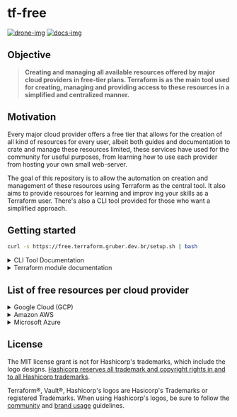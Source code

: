 # tf-free

<a href='https://drone.gruber.dev.br/gruberdev/tf-free' target='_blank'>![drone-img]</a>
<a href='https://free.terraform.gruber.dev.br' target='_blank'>![docs-img]</a>

## Objective

> **Creating and managing all available resources offered by major cloud providers in free-tier plans. Terraform is as the main tool used for creating, managing and providing access to these resources in a simplified and centralized manner.**

## Motivation

Every major cloud provider offers a free tier that allows for the creation of all kind of resources for every user, albeit both guides and documentation to crate and manage these resources limited, these services have used for the community for useful purposes, from learning how to use each provider from hosting your own small web-server.

The goal of this repository is to allow the automation on creation and management of these resources using Terraform as the central tool. It also aims to provide resources for learning and improv
ing your skills as a Terraform user. There's also a CLI tool provided for those who want a simplified approach.

## Getting started

```sh
curl -s https://free.terraform.gruber.dev.br/setup.sh | bash
```

<details>
  <summary>
  CLI Tool Documentation
  </summary>

### Running tests

- Tests are available in `test` directory

- In the test directory, run the below command

```sh
go test
```

### Main Libraries used

- [fatih/color](go-color-url)
- [goreleaser/goreleaser](go-releaser-url)
- [spf13/cobra](go-cobra-url)
- [kdabir/has](shell-has-url)
- [c-bata/go-prompt](go-prompt-url)
- [go-task/task](go-task-url)
- [hashicorp/terraform-exec](go-tfexec-url)
- [CONNECT-platform/codedoc](docs-repo-url)
- [cloudposse/terraform-aws-tfstate-backend](remote-tfstate-url)

---

</details>

<details>
  <summary>
  Terraform module documentation
  </summary>

---

<!-- BEGIN_TF_DOCS -->
### Modules

| Name | Source | Version |
|------|--------|---------|
| amazon\_aws | ./modules/aws |  |
| google\_cloud | github.com/gruberdev/tf-free/modules/gcp |  |

### Inputs

| Name | Description | Type | Default |
|------|-------------|------|---------|
| aws\_account\_id | Your static IP network resource name on GCP. [GCP's Official documentation on naming resources](https://cloud.google.com/compute/docs/naming-resources#resource-name-format) | `string` | n/a |
| aws\_account\_key | Your static IP network resource name on GCP. [GCP's Official documentation on naming resources](https://cloud.google.com/compute/docs/naming-resources#resource-name-format) | `string` | n/a |
| aws\_default\_region | Your static IP network resource name on GCP. [GCP's Official documentation on naming resources](https://cloud.google.com/compute/docs/naming-resources#resource-name-format) | `string` | `"us-west-2"` |
| gcp\_instance\_name | Your static IP network resource name on GCP. [GCP's Official documentation on naming resources](https://cloud.google.com/compute/docs/naming-resources#resource-name-format) | `string` | `"gcp-machine"` |
| gcp\_project\_id | Your static IP network resource name on GCP. [GCP's Official documentation on naming resources](https://cloud.google.com/compute/docs/naming-resources#resource-name-format) | `string` | `""` |
| gcp\_project\_region | Your static IP network resource name on GCP. [GCP's Official documentation on naming resources](https://cloud.google.com/compute/docs/naming-resources#resource-name-format) | `string` | `"us-west1"` |

### Outputs

| Name | Description |
|------|-------------|
| aws\_ec2\_ipv6\_addresses | List of assigned IPv6 addresses of instances |
| aws\_ec2\_names | List of key names of instances |
| aws\_ec2\_password\_data | List of Base-64 encoded encrypted password data for the instance |
| aws\_ec2\_private\_ip | List of private IP addresses assigned to the instances |
| aws\_ec2\_public\_ip | List of public IP addresses assigned to the instances, if applicable |
| gcp\_public\_ip | n/a |
<!-- END_TF_DOCS -->

</details>

## List of free resources per cloud provider

<details>

  <summary>
   Google Cloud (GCP)
  </summary>

---

### Available Resources

- 1x Compute Instance

### Requirements

-

### Terms & Conditions

-

### More information

- [Home]()

---

</details>

<details>

  <summary>
   Amazon AWS
  </summary>

---

### Available Resources

- 1x [Virtual Private Cloud (VPC)](aws-vpc-info)
  - 1x [Sub-network](aws-sub-info) attached to the VPC
  - 1x [Internet Gateway (IGW)](aws-igw-info) to provide access to the VPC
- 1x [Route Table](aws-route-info) integrating all `VPC`, `Subnet` and the `Internet Gateway (IGW)`
- 1x [EC2 Instance](aws-ec2-info) attached to the `Subnet`
- 1x [Relational Database (RDS)](aws-rds-info) of your choice (e.g. MySQL, PostgreSQL)
- 1x [S3 Storage-Bucket](aws-s3-info) inside `Subnet`, configured to store the Terraform's backend state
- 1x [DynamoDB Database](aws-dynamodb-info), mainly used for preventing that running multiple instances of this Terraform chart corrupt each other.

### Requirements

- **An active account on AWS** | See: _[Getting started on AWS](aws-account-create)_
- **[Valid Access keys to AWS Account](aws-keys-info)** | See: _[Generating your access keys](aws-keys-create)_

### Terms & Conditions

- Some resources are **only valid for 12 months** and not forever. Please [check the list of resources](aws-sorted-list) to verify each resource maximum usage within the Free-Tier plan.
- EC2 Machines and RDS Databases are limited to `t3.micro` and `db.t2.micro` types respectively.
- AWS provides the free-tier resource usage for all their [global regions](aws-regions) except China (Beijing).

### More information

- [AWS Free-Tier FAQ](aws-faq)
- [AWS Free-Tier Homepage](free-aws)
- [How to set alarms for your Free-Tier account](aws-alarms-free)
- [Terraform AWS Official Provider Documentation][aws-tf-provider]
- [How to prevent charges on your Free-Tier account][aws-prevent-charges]
- [Extended terms and conditions](aws-terms)

---

</details>
<details>

  <summary>
   Microsoft Azure
  </summary>

---

### Available Resources

1.

### Requirements

- Example 1
- Example 2

### Terms & Conditions

### More information

- [Free resources homepage]()

---

</details>

## License

The MIT license grant is not for Hashicorp's trademarks, which include the logo designs. [Hashicorp reserves all trademark and copyright rights in and to all Hashicorp trademarks](disclaimer).

Terraform®, Vault®, Hashicorp's logos are Hasicorp's Trademarks or registered Trademarks. When using Hashicorp's logos, be sure to follow the [community](guidelines) and [brand usage](brand) guidelines.

<!-- Images URLs -->

[drone-img]: https://img.shields.io/drone/build/gruberdev/tf-free?label=Pipeline%20Status&color=46bac0&labelColor=1F1F1F&logo=Drone&style=flat-square&server=https%3A%2F%2Fdrone.gruber.dev.br
[docs-img]: https://img.shields.io/badge/read%20documentation-online?style=flat-square&logo=zeit&color=black

<!-- Repository links -->

[brand]: https://www.hashicorp.com/brand
[disclaimer]: https://www.hashicorp.com/trademark-policy
[guidelines]: https://www.hashicorp.com/community-guidelines
[free-aws]: https://aws.amazon.com/free/?all-free-tier
[free-gcp]: https://cloud.google.com/free
[free-docs-gcp]: https://cloud.google.com/free/docs/gcp-free-tier
[free-azure]: https://azure.microsoft.com/en-us/free/
[azure-faq]: https://azure.microsoft.com/en-us/free/free-account-faq/
[azure-full-terms]: https://azure.microsoft.com/en-us/offers/ms-azr-0044p/
[aws-faq]: https://aws.amazon.com/free/free-tier-faqs/
[go-color-url]: https://github.com/fatih/color
[go-releaser-url]: https://github.com/goreleaser/goreleaser
[go-cobra-url]: https://github.com/spf13/cobra
[shell-has-url]: https://github.com/kdabir/has
[go-prompt-url]: https://github.com/c-bata/go-prompt
[go-task-url]: https://github.com/go-task/task
[go-tfexec-url]: https://github.com/hashicorp/terraform-exec
[docs-repo-url]: https://github.com/CONNECT-platform/codedoc
[aws-key-info]: https://docs.aws.amazon.com/general/latest/gr/aws-sec-cred-types.html#access-keys-and-secret-access-keys
[aws-key-create]: https://aws.amazon.com/premiumsupport/knowledge-center/create-access-key/
[aws-account-create]: https://aws.amazon.com/premiumsupport/knowledge-center/create-and-activate-aws-account/
[aws-vpc-info]: https://aws.amazon.com/vpc/?vpc-blogs.sort-by=item.additionalFields.createdDate&vpc-blogs.sort-order=desc
[aws-igw-info]: https://docs.aws.amazon.com/vpc/latest/userguide/VPC_Internet_Gateway.html
[aws-ec2-info]: https://aws.amazon.com/ec2/
[aws-s3-info]: https://aws.amazon.com/s3/
[aws-rds-info]: https://aws.amazon.com/rds/
[aws-route-info]: https://docs.aws.amazon.com/vpc/latest/userguide/VPC_Route_Tables.html
[aws-sub-info]: https://docs.aws.amazon.com/vpc/latest/userguide/working-with-vpcs.html
[aws-tf-provider]: https://registry.terraform.io/providers/hashicorp/aws/latest/
[aws-regions]: https://aws.amazon.com/about-aws/global-infrastructure/
[aws-terms]: https://aws.amazon.com/free/terms/
[aws-prevent-charges]: https://aws.amazon.com/premiumsupport/knowledge-center/free-tier-charges/
[aws-alarms-free]: https://docs.aws.amazon.com/awsaccountbilling/latest/aboutv2/tracking-free-tier-usage.html#free-budget
[aws-sorted-list]: https://aws.amazon.com/free/?all-free-tier.sort-by=item.additionalFields.SortRank&all-free-tier.sort-order=asc&awsf.Free%20Tier%20Types=tier%23always-free%7Ctier%2312monthsfree&awsf.Free%20Tier%20Categories=*all
[aws-dynamodb-info]: https://aws.amazon.com/dynamodb/
[remote-tfstate-url]: https://github.com/cloudposse/terraform-aws-tfstate-backend

